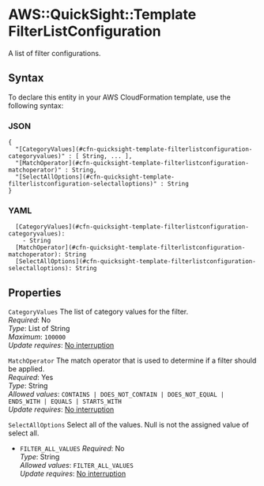 # AWS::QuickSight::Template FilterListConfiguration<a name="aws-properties-quicksight-template-filterlistconfiguration"></a>

A list of filter configurations\.

## Syntax<a name="aws-properties-quicksight-template-filterlistconfiguration-syntax"></a>

To declare this entity in your AWS CloudFormation template, use the following syntax:

### JSON<a name="aws-properties-quicksight-template-filterlistconfiguration-syntax.json"></a>

```
{
  "[CategoryValues](#cfn-quicksight-template-filterlistconfiguration-categoryvalues)" : [ String, ... ],
  "[MatchOperator](#cfn-quicksight-template-filterlistconfiguration-matchoperator)" : String,
  "[SelectAllOptions](#cfn-quicksight-template-filterlistconfiguration-selectalloptions)" : String
}
```

### YAML<a name="aws-properties-quicksight-template-filterlistconfiguration-syntax.yaml"></a>

```
  [CategoryValues](#cfn-quicksight-template-filterlistconfiguration-categoryvalues): 
    - String
  [MatchOperator](#cfn-quicksight-template-filterlistconfiguration-matchoperator): String
  [SelectAllOptions](#cfn-quicksight-template-filterlistconfiguration-selectalloptions): String
```

## Properties<a name="aws-properties-quicksight-template-filterlistconfiguration-properties"></a>

`CategoryValues`  <a name="cfn-quicksight-template-filterlistconfiguration-categoryvalues"></a>
The list of category values for the filter\.  
*Required*: No  
*Type*: List of String  
*Maximum*: `100000`  
*Update requires*: [No interruption](https://docs.aws.amazon.com/AWSCloudFormation/latest/UserGuide/using-cfn-updating-stacks-update-behaviors.html#update-no-interrupt)

`MatchOperator`  <a name="cfn-quicksight-template-filterlistconfiguration-matchoperator"></a>
The match operator that is used to determine if a filter should be applied\.  
*Required*: Yes  
*Type*: String  
*Allowed values*: `CONTAINS | DOES_NOT_CONTAIN | DOES_NOT_EQUAL | ENDS_WITH | EQUALS | STARTS_WITH`  
*Update requires*: [No interruption](https://docs.aws.amazon.com/AWSCloudFormation/latest/UserGuide/using-cfn-updating-stacks-update-behaviors.html#update-no-interrupt)

`SelectAllOptions`  <a name="cfn-quicksight-template-filterlistconfiguration-selectalloptions"></a>
Select all of the values\. Null is not the assigned value of select all\.  
+  `FILTER_ALL_VALUES` 
*Required*: No  
*Type*: String  
*Allowed values*: `FILTER_ALL_VALUES`  
*Update requires*: [No interruption](https://docs.aws.amazon.com/AWSCloudFormation/latest/UserGuide/using-cfn-updating-stacks-update-behaviors.html#update-no-interrupt)